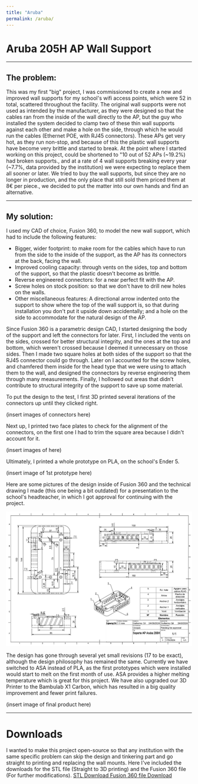 ```yaml
---
title: "Aruba"
permalink: /aruba/
---
```


# Aruba 205H AP Wall Support
---
## The problem:
This was my first "big" project, I was commissioned to create a new and improved wall supports for my school's wifi access points, which were 52 in total, scattered throughout the facility.
The original wall supports were not used as intended by the manufacturer, as they were designed so that the cables ran from the inside of the wall directly to the AP, but the guy who installed the system decided to clamp two of these thin wall supports against each other and make a hole on the side, through which he would run the cables (Ethernet POE, with RJ45 connectors). 
These APs get very hot, as they run non-stop, and because of this the plastic wall supports have become very brittle and started to break. At the point where I started working on this project, could be shortened to "10 out of 52 APs (~19.2%) had broken supports., and at a rate of 4 wall supports breaking every year (~7.7%, data provided by the institution) we were expecting to replace them all sooner or later. We tried to buy the wall supports, but since they are no longer in production, and the only place that still sold them priced them at 8€ per piece., we decided to put the matter into our own hands and find an alternative.

---
## My solution:
I used my CAD of choice, Fusion 360, to model the new wall support, which had to include the following features:
- Bigger, wider footprint: to make room for the cables which have to run from the side to the inside of the support, as the AP has its connectors at the back, facing the wall.
- Improved cooling capacity: through vents on the sides, top and bottom of the support, so that the plastic doesn't become as brittle.
- Reverse engineered connectors: for a near perfect fit with the AP.
- Screw holes on stock position: so that we don't have to drill new holes on the walls.
- Other miscellaneous features: A directional arrow indented onto the support to show where the top of the wall support is, so that during installation you don't put it upside down accidentally; and a hole on the side to accommodate for the natural design of the AP.

Since Fusion 360 is a parametric design CAD, I started designing the body of the support and left the connectors for later. 
First, I included the vents on the sides, crossed for better structural integrity, and the ones at the top and bottom, which weren't crossed because I deemed it unnecessary on those sides. 
Then I made two square holes at both sides of the support so that the RJ45 connector could go through. 
Later on I accounted for the screw holes, and chamfered them inside for the head type that we were using to attach them to the wall, and designed the connectors by reverse engineering them through many measurements.
Finally, I hollowed out areas that didn’t contribute to structural integrity of the support to save up some material.

To put the design to the test, I first 3D printed several iterations of the connectors up until they clicked right.

(insert images of connectors here)

Next up, I printed two face plates to check for the alignment of the connectors, on the first one I had to trim the square area because I didn't account for it.

(insert images of  here)

Ultimately, I printed a whole prototype on PLA, on the school's Ender 5.

(insert image of 1st prototype here)

Here are some pictures of the design inside of Fusion 360 and the technical drawing I made (this one being a bit outdated) for a presentation to the school's headteacher, in which I got approval for continuing with the project.

![drawing](../assets/aruba/technical_drawing.png)


The design has gone through several yet small revisions (17 to be exact), although the design philosophy has remained the same. Currently we have switched to ASA instead of PLA, as the first prototypes which were installed would start to melt on the first month of use. ASA provides a higher melting temperature which is great for this project. We have also upgraded our 3D Printer to the Bambulab X1 Carbon, which has resulted in a big quality improvement and fewer print failures.

(insert image of final product here)

---
# Downloads
I wanted to make this project open-source so that any institution with the same specific problem can skip the design and tinkering part and go straight to printing and replacing the wall mounts.
Here I've included the downloads for the STL file (Straight to 3D printing) and the Fusion 360 file (For further modifications).
<a href="../assets/aruba/Aruba_205H_wall_support.stl" class="button" download> STL Download </a>
<a href="../assets/aruba/Aruba_205H_wall_support.f3d" class="button" download> Fusion 360 file Download </a>
